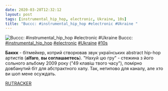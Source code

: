 ```yaml
---
date: 2020-03-28T12:32:12
layout: post
tags: [instrumental_hip_hop, electronic, Ukraine, 10s]
title: "Buccc: #instrumental_hip_hop #electronic #Ukraine "
---
```

![Buccc: #instrumental_hip_hop #electronic #Ukraine ](https://res.cloudinary.com/vast-space-unexplored/image/upload/photos/photo_927_28-03-2020_12-32-12.jpg)
Buccc: [#instrumental_hip_hop](/tags/#instrumental_hip_hop) [#electronic](/tags/#electronic) [#Ukraine](/tags/#Ukraine) [#10s](/tags/#10s)

**Баккк** - бітмейкер, котрий створював звук українських abstract hip-hop артистів (**alfaro**, **вы соглашаетесь**). &quot;Нахуй цю гру&quot; - стежина з його сольного альбому 2009 року (&quot;49 клавіш твого часу&quot;), помірно довбанутий біт для абстрактного хапу. Так, нетипово для каналу, але хто ви шоп мене осуждать.

[RUTRACKER](https://rutracker.org/forum/viewtopic.php?t=4187298)